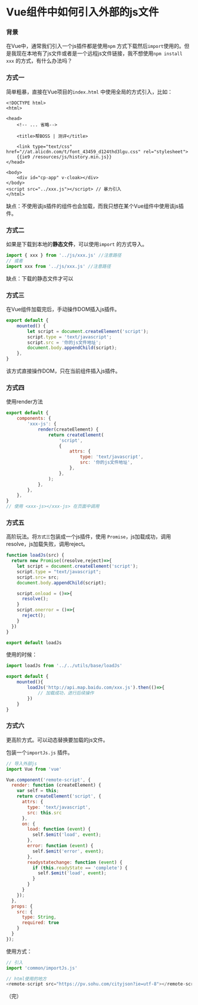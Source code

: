 # Vue组件中如何引入外部的js文件

### 背景

在Vue中，通常我们引入一个js插件都是使用`npm` 方式下载然后`import`使用的。但是我现在本地有了js文件或者是一个远程js文件链接，我不想使用`npm install xxx` 的方式，有什么办法吗？

### 方式一

简单粗暴，直接在Vue项目的`index.html` 中使用全局的方式引入，比如：

```markup
<!DOCTYPE html>
<html>

<head>
    <!-- ... 省略-->

    <title>帮BOSS | 测评</title>

    <link type="text/css" href="//at.alicdn.com/t/font_43459_d124thd3lgu.css" rel="stylesheet">
    {{ie9 /resources/js/history.min.js}}
</head>

<body>
    <div id="cp-app" v-cloak></div>
</body>
<script src="../xxx.js"></script> // 暴力引入
</html>
```

缺点：不使用该js插件的组件也会加载，而我只想在某个Vue组件中使用该js插件。

### 方式二

如果是下载到本地的**静态文件**，可以使用`import` 的方式导入。

```javascript
import { xxx } from '../js/xxx.js' //注意路径
// 或者
import xxx from '../js/xxx.js' //注意路径
```

缺点：下载的静态文件才可以

### 方式三

在Vue组件加载完后，手动操作DOM插入js插件。

```javascript
export default {
    mounted() {
        let script = document.createElement('script');
        script.type = 'text/javascript';
        script.src = '你的js文件地址';
        document.body.appendChild(script);
    },
}
```

该方式直接操作DOM，只在当前组件插入js插件。

### 方式四

使用render方法

```javascript
export default {
    components: {
        'xxx-js': {
            render(createElement) {
                return createElement(
                    'script',
                    {
                        attrs: {
                            type: 'text/javascript',
                            src: '你的js文件地址',
                        },
                    },
                );
            },
        },
    },
}
// 使用 <xxx-js></xxx-js> 在页面中调用
```

### 方式五

高阶玩法。将`方式三`包装成一个js插件，使用 `Promise`，js加载成功，调用resolve，js加载失败，调用reject。

```javascript
function loadJs(src) {
  return new Promise((resolve,reject)=>{
    let script = document.createElement('script');
    script.type = "text/javascript";
    script.src= src;
    document.body.appendChild(script);

    script.onload = ()=>{
      resolve();
    }
    script.onerror = ()=>{
      reject();
    }
  })
}

export default loadJs
```

使用的时候：

```javascript
import loadJs from '../../utils/base/loadJs'

export default {
    mounted(){
        loadJs('http://api.map.baidu.com/xxx.js').then(()=>{
            // 加载成功，进行后续操作
        })
    }
}
```

### 方式六

更高阶方式。可以动态替换要加载的js文件。

包装一个`importJs.js` 插件。

```javascript
// 导入外部js
import Vue from 'vue'

Vue.component('remote-script', {
  render: function (createElement) {
    var self = this;
    return createElement('script', {
      attrs: {
        type: 'text/javascript',
        src: this.src
      },
      on: {
        load: function (event) {
          self.$emit('load', event);
        },
        error: function (event) {
          self.$emit('error', event);
        },
        readystatechange: function (event) {
          if (this.readyState == 'complete') {
            self.$emit('load', event);
          }
        }
      }
    });
  },
  props: {
    src: {
      type: String,
      required: true
    }
  }
});
```

使用方式：

```javascript
// 引入
import 'common/importJs.js'

// html使用的地方
<remote-script src="https://pv.sohu.com/cityjson?ie=utf-8"></remote-script>
```

（完）

